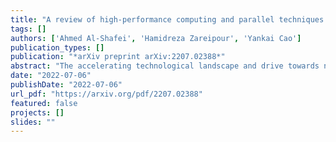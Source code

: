 ```yaml
---
title: "A review of high-performance computing and parallel techniques applied to power systems optimization"
tags: []
authors: ['Ahmed Al-Shafei', 'Hamidreza Zareipour', 'Yankai Cao']
publication_types: []
publication: "*arXiv preprint arXiv:2207.02388*"
abstract: "The accelerating technological landscape and drive towards net-zero emission made the power system grow in scale and complexity. Serial computational approaches for grid planning and operation struggle to execute necessary calculations within reasonable times. Resorting to high-performance and parallel computing approaches has become paramount. Moreover, the ambitious plans for the future grid and IoT integration make a shift towards utilizing Cloud computing inevitable. This article recounts the dawn of parallel computation and its appearance in power system studies, reviewing the most recent literature and research on exploiting the available computational resources and technologies today. The article starts with a brief introduction to the field. The relevant hardware and paradigms are then explained thoroughly in this article providing a base for the reader to understand the literature. Later, parallel power system studies are reviewed, reciting the study development from older papers up to the 21st century, emphasizing the most impactful work of the last decade. The studies included system stability studies, state estimation and power system operation, and market optimization. The reviews are split into \ac{CPU} based,\ac{GPU} based, and Cloud-based studies. Finally, the state-of-the-art is discussed, highlighting the issue of standardization and the future of computation in power system studies."
date: "2022-07-06"
publishDate: "2022-07-06"
url_pdf: "https://arxiv.org/pdf/2207.02388"
featured: false
projects: []
slides: ""
---
```

